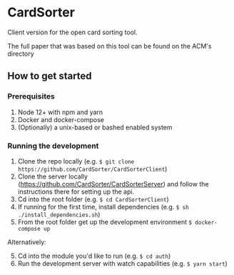 # CardSorter
Client version for the open card sorting tool. 

The full paper that was based on this tool can be found on the ACM's directory

## How to get started

### Prerequisites
1. Node 12+ with npm and yarn
2. Docker and docker-compose
3. (Optionally) a unix-based or bashed enabled system 

### Running the development 

1. Clone the repo locally (e.g. `$ git clone https://github.com/CardSorter/CardSorterClient`)
2. Clone the server locally (https://github.com/CardSorter/CardSorterServer) and follow the instructions there for setting up the api.
3. Cd into the root folder (e.g. `$ cd CardSorterClient`)
4. If running for the first time, install dependencies (e.g. `$ sh ./install_dependencies.sh`)
5. From the root folder get up the development environment `$ docker-compose up`

Alternatively:

5. Cd into the module you'd like to run (e.g. `$ cd auth`)
6. Run the development server with watch capabilities (e.g. `$ yarn start`)
